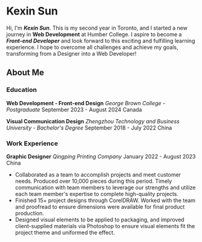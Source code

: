 # Kexin Sun
Hi, I'm ***Kexin Sun***. This is my second year in Toronto, and I started a new journey in **Web Development** at Humber College. I aspire to become a ***Front-end Developer*** and look forward to this exciting and fulfilling learning experience. I hope to overcome all challenges and achieve my goals, transforming from a Designer into a Web Developer!

## About Me

### Education
**Web Development - Front-end Design**          _George Brown College - Postgraduate_                                          September 2023 - August 2024             Canada

**Visual Communication Design**                 _Zhengzhou Technology and Business University - Bachelor's Degree_             September 2018 - July 2022               China

### Work Experience                         
**Graphic Designer**                            _Qingping Printing Company_                                                    January 2022 - August 2023               China
 
- Collaborated as a team to accomplish projects and meet customer needs. Produced over 10,000 pieces during this period. Timely communication with team members to leverage our strengths and utilize each team member's expertise to complete high-quality projects.
- Finished 15+ project designs through CorelDRAW. Worked with the team and proofread to ensure dimensions were available for final product production.
- Designed visual elements to be applied to packaging, and improved client-supplied materials via Photoshop to ensure visual elements fit the project theme and uniformed the effect.



